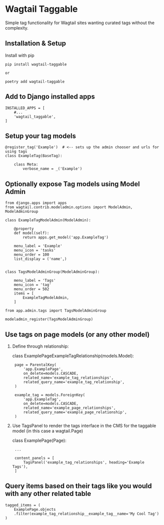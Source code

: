 # Wagtail Taggable

Simple tag functionality for Wagtail sites wanting curated tags without the complexity.

## Installation & Setup

Install with pip

    pip install wagtail-taggable
    
    or
    
    poetry add wagtail-taggable

## Add to Django installed apps

    INSTALLED_APPS = [
        #...
        'wagtail_taggable',
    ]

## Setup your tag models

    @register_tag('Example')  # <-- sets up the admin chooser and urls for using tags
    class ExampleTag(BaseTag):
    
        class Meta:
            verbose_name = _('Example')


## Optionally expose Tag models using Model Admin

    from django.apps import apps
    from wagtail.contrib.modeladmin.options import ModelAdmin, ModelAdminGroup

    class ExampleTagModelAdmin(ModelAdmin):
    
        @property
        def model(self):
            return apps.get_model('app.ExampleTag')
    
        menu_label = 'Example'
        menu_icon = 'tasks'
        menu_order = 100
        list_display = ('name',)
    
    
    class TagsModelAdminGroup(ModelAdminGroup):
    
        menu_label = 'Tags'
        menu_icon = 'tag'
        menu_order = 502
        items = [
            ExampleTagModelAdmin,
        ]

    from app.admin.tags import TagsModelAdminGroup

    modeladmin_register(TagsModelAdminGroup)


## Use tags on page models (or any other model)

1. Define through relationship:


    class ExamplePageExampleTagRelationship(models.Model):
    
        page = ParentalKey(
            'app.ExamplePage',
            on_delete=models.CASCADE,
            related_name='example_tag_relationships',
            related_query_name='example_tag_relationship',
        )
    
        example_tag = models.ForeignKey(
            'app.ExampleTag',
            on_delete=models.CASCADE,
            related_name='example_page_relationships',
            related_query_name='example_page_relationship',
        )

2. Use TagsPanel to render the tags interface in the CMS for the taggable model (in this case a wagtail.Page)


    class ExamplePage(Page):

        ...

        content_panels = [
            TagsPanel('example_tag_relationships', heading='Example Tags'),
        ]

## Query items based on their tags like you would with any other related table

    tagged_items = (
        ExamplePage.objects
        .filter(example_tag_relationship__example_tag__name='My Cool Tag')
    )
               